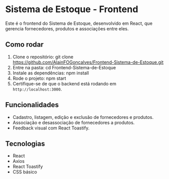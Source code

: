# Sistema de Estoque - Frontend

Este é o frontend do Sistema de Estoque, desenvolvido em React, que gerencia fornecedores, produtos e associações entre eles.

## Como rodar

1. Clone o repositório: git clone https://github.com/AlainFOGoncalves/Frontend-Sistema-de-Estoque.git
2. Entre na pasta: cd Frontend-Sistema-de-Estoque
3. Instale as dependências: npm install
4. Rode o projeto: npm start
5. Certifique-se de que o backend está rodando em `http://localhost:3000`.

## Funcionalidades
- Cadastro, listagem, edição e exclusão de fornecedores e produtos.
- Associação e desassociação de fornecedores a produtos.
- Feedback visual com React Toastify.

## Tecnologias
- React
- Axios
- React Toastify
- CSS básico